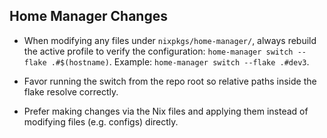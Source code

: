 ## Home Manager Changes

- When modifying any files under `nixpkgs/home-manager/`, always rebuild the active profile to verify the configuration: `home-manager switch --flake .#$(hostname)`. Example: `home-manager switch --flake .#dev3`.
- Favor running the switch from the repo root so relative paths inside the flake resolve correctly.

- Prefer making changes via the Nix files and applying them instead of modifying files (e.g. configs) directly.
